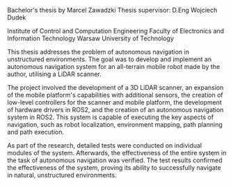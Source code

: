 Bachelor's thesis by Marcel Zawadzki
Thesis supervisor: D.Eng Wojciech Dudek

Institute of Control and Computation Engineering
Faculty of Electronics and Information Technology
Warsaw University of Technology

This thesis addresses the problem of autonomous navigation in unstructured environments. The goal was to develop and implement an autonomous navigation system for an all-terrain mobile robot made by the author, utilising a LiDAR scanner.

The project involved the development of a 3D LiDAR scanner, an expansion of the mobile platform's capabilities with additional sensors, the creation of low-level controllers for the scanner and mobile platform, the development of hardware drivers in ROS2, and the creation of an autonomous navigation system in ROS2. This system is capable of executing the key aspects of navigation, such as robot localization, environment mapping, path planning and path execution.

As part of the research, detailed tests were conducted on individual modules of the system. Afterwards, the effectiveness of the entire system in the task of autonomous navigation was verified. The test results confirmed the effectiveness of the system, proving its ability to successfully navigate in natural, unstructured environments.
